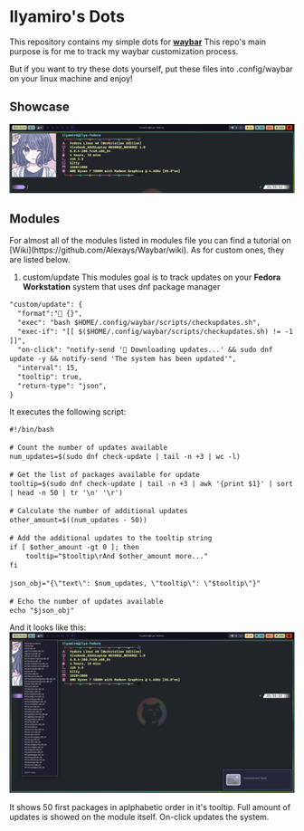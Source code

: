 <h1>Ilyamiro's Dots</h1>

This repository contains my simple dots for <b>[waybar](https://github.com/Alexays/Waybar)</b>
This repo's main purpose is for me to track my waybar customization process.

But if you want to try these dots yourself, 
put these files into .config/waybar on your linux machine and enjoy!

<h2>Showcase</h2>

![Screenshot 2](.github/source/showcase1.png)


<h2>Modules</h2>
For almost all of the modules listed in modules file you can find a tutorial on [Wiki](https://github.com/Alexays/Waybar/wiki). As for custom ones, they are listed below.

1. custom/update
This modules goal is to track updates on your **Fedora Workstation** system that uses dnf package manager
```
"custom/update": {
  "format":" {}",
  "exec": "bash $HOME/.config/waybar/scripts/checkupdates.sh",
  "exec-if": "[[ $($HOME/.config/waybar/scripts/checkupdates.sh) != -1 ]]",
  "on-click": "notify-send ' Downloading updates...' && sudo dnf update -y && notify-send 'The system has been updated'",
  "interval": 15,
  "tooltip": true,
  "return-type": "json",
}
```
It executes the following script:
```shell
#!/bin/bash

# Count the number of updates available
num_updates=$(sudo dnf check-update | tail -n +3 | wc -l)

# Get the list of packages available for update
tooltip=$(sudo dnf check-update | tail -n +3 | awk '{print $1}' | sort | head -n 50 | tr '\n' '\r')

# Calculate the number of additional updates
other_amount=$((num_updates - 50))

# Add the additional updates to the tooltip string
if [ $other_amount -gt 0 ]; then
    tooltip="$tooltip\rAnd $other_amount more..."
fi

json_obj="{\"text\": $num_updates, \"tooltip\": \"$tooltip\"}"

# Echo the number of updates available
echo "$json_obj"

```
And it looks like this:
![Screenshot 2](.github/source/showcase2.png)

It shows 50 first packages in aplphabetic order in it's tooltip.
Full amount of updates is showed on the module itself.
On-click updates the system.
